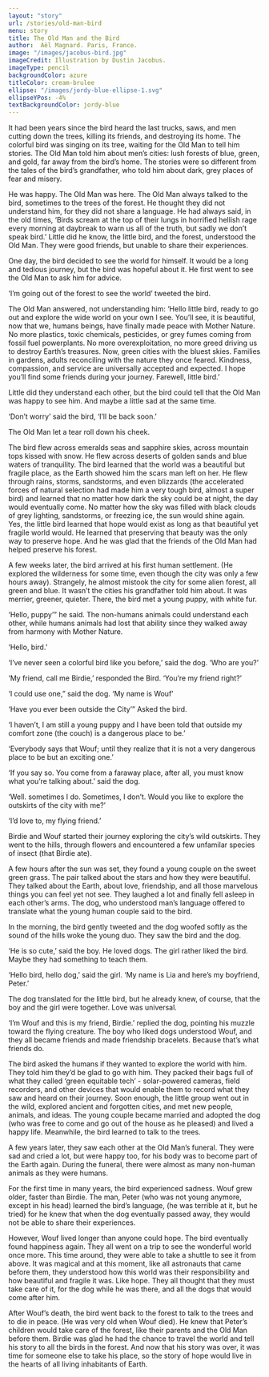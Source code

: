 ```yaml
---
layout: "story"
url: /stories/old-man-bird
menu: story
title: The Old Man and the Bird
author:  Aël Magnard. Paris, France. 
image: "/images/jacobus-bird.jpg"
imageCredit: Illustration by Dustin Jacobus.
imageType: pencil
backgroundColor: azure
titleColor: cream-brulee
ellipse: "/images/jordy-blue-ellipse-1.svg"
ellipseYPos: -4%
textBackgroundColor: jordy-blue
---
```

It had been years since the bird heard the last trucks, saws, and men cutting down the trees,  killing its friends, and destroying its home. The colorful bird was singing on its tree, waiting for the Old Man to tell him stories. The Old Man told him about men’s cities: lush forests of blue, green, and gold, far away from the bird’s home. The stories were so different from the tales of the bird’s grandfather, who told him about dark, grey places of fear and misery.  


He was happy. The Old Man was here. The Old Man always talked to the bird,  sometimes to the trees of the forest. He thought they did not understand him, for they did not  share a language. He had always said, in the old times, ‘Birds scream at the top of their lungs in horrified hellish rage every morning at daybreak to warn us all of the truth, but sadly we don’t speak bird.’  Little did he know, the little bird, and the forest, understood the Old Man. They were good friends, but unable to share their experiences.

One day, the bird decided to see the world for himself. It would be a long and tedious  journey, but the bird was hopeful about it. He first went to see the Old Man to ask him for advice.

‘I’m going out of the forest to see the world’ tweeted the bird.

The Old Man answered, not understanding him: ‘Hello little bird, ready to go out and explore the wide world on your own I see. You’ll see, it is beautiful, now that we, humans beings, have finally made peace with Mother Nature. No more plastics, toxic chemicals, pesticides, or grey fumes coming from fossil fuel powerplants. No more overexploitation, no more greed driving us to destroy Earth’s treasures. Now, green cities with the bluest skies. Families in gardens, adults reconciling with the nature they once feared. Kindness, compassion, and service are  universally accepted and expected. I hope you’ll find some friends during your journey. Farewell, little bird.’

Little did they understand each other, but the bird could tell that the Old Man was happy to see him. And maybe a little sad at the same time.

‘Don’t worry’ said the bird, ‘I’ll be back soon.’

The Old Man let a tear roll down his cheek. 

The bird flew across emeralds seas and sapphire skies, across mountain tops kissed  with snow. He flew across deserts of golden sands and blue waters of tranquility. The bird  learned that the world was a beautiful but fragile place, as the Earth showed him the scars man left on her. He flew through rains, storms, sandstorms, and even blizzards (the accelerated forces of natural selection had made him a very tough bird, almost a super bird) and learned that no matter how dark the sky could be at night, the day would eventually come. No matter how the sky was filled with black clouds of grey lighting, sandstorms, or freezing ice, the sun would shine again. Yes, the little bird learned that hope would exist as long as that beautiful yet fragile world would. He learned that preserving that beauty was the only way to preserve hope. And he was glad that the friends of the Old Man had helped preserve his forest.  

A few weeks later, the bird arrived at his first human settlement. (He explored the wilderness for some time, even though the city was only a few hours away). Strangely, he almost mistook the city for some alien forest, all green and blue. It wasn’t the cities his grandfather told him about. It was merrier, greener, quieter. There, the bird met a young puppy, with white fur.

‘Hello, puppy’” he said. The non-humans animals could understand each other, while humans animals had lost that ability since they walked away from harmony with Mother  Nature.

‘Hello, bird.’

‘I’ve never seen a colorful bird like you before,’ said the dog. ‘Who are you?’

‘My friend, call me Birdie,’  responded the Bird. ‘You’re my friend right?’

‘I could use one,” said the dog. ‘My name is Wouf’

‘Have you ever been outside the City’” Asked the bird.

‘I haven’t, I am still a young puppy and I have been told that outside my comfort zone (the couch) is a dangerous place to be.’

‘Everybody says that Wouf; until they realize that it  is not a very dangerous place to be but an exciting one.’

‘If you say so. You come from a faraway place, after all, you must know what you’re talking about.’ said the dog.

‘Well. sometimes I do. Sometimes, I don’t. Would you like to explore the outskirts of the city with me?’

 ‘I’d love to, my flying friend.’  

 Birdie and Wouf started their journey exploring the city’s wild outskirts. They went to the hills, through flowers and encountered a few unfamilar species of insect (that Birdie ate).

A few hours after the sun was set, they found a young couple on the sweet green grass. The pair talked about the stars and how they were beautiful. They talked about the Earth, about love, friendship, and all those marvelous things you can feel yet not see. They laughed a lot and finally fell asleep in each other’s arms.  The dog, who understood man’s language offered to translate what the young human couple said to the bird.

In the morning, the bird gently tweeted and the dog woofed softly as the sound of the hills woke the young duo. They saw the bird and the dog.

‘He is so cute,’ said the boy. He loved dogs. The girl rather liked the bird. Maybe they had something to teach them.

‘Hello bird, hello dog,’ said the girl. ‘My name is Lia and here’s my boyfriend, Peter.’ 

The dog translated for the little bird, but he already knew, of course, that the boy and the girl were together. Love was universal.

‘I’m Wouf and this is my friend, Birdie.’ replied the dog, pointing his muzzle toward the flying creature. The boy who liked dogs understood Wouf, and they all became friends and made friendship bracelets. Because that’s what friends do.

The bird asked the humans if they wanted to explore the world with him. They told him they’d be glad to go with him. They packed their bags full of what they called ‘green equitable tech’ - solar-powered cameras, field recorders, and other devices that would enable them to record what they saw and heard on their journey. Soon enough, the little group went out in the wild, explored ancient and forgotten cities, and met new people, animals, and ideas. The young couple became married and adopted the dog (who was free to come and go out of the house as he pleased) and lived a happy life. Meanwhile, the bird learned to talk to the trees.

A few years later, they saw each other at the  Old Man’s funeral. They were sad and cried a lot, but were happy too, for his body was to become part of the Earth again. During the funeral, there were almost as many non-human animals as they were humans.

For the first time in many years, the bird experienced sadness. Wouf grew older, faster than Birdie. The man, Peter (who was not young anymore, except in his head) learned the bird’s language, (he was terrible at it, but he tried) for he knew that when the dog eventually passed away, they would not be able to share their experiences.

However, Wouf lived longer than anyone could hope.  The bird eventually found happiness again. They all went on a trip to see the wonderful world once more. This time around, they were able to take a shuttle to see it from above. It was magical and at this moment, like all astronauts that came before them, they understood how this world was their responsibility and how beautiful and fragile it was. Like hope. They all thought that they must take care of it, for the dog while he was there, and all the dogs that would come after him. 

After Wouf’s death, the bird went back to the forest to talk to the trees and to die in peace. (He was very old when Wouf died). He knew that Peter’s children would take care of the forest,  like their parents and the Old Man before them. Birdie was glad he had the chance to travel the world and tell his story to all the birds in the forest. And now that his story was over, it was time for someone else to take his place, so the story of hope would live in the hearts of all living inhabitants of Earth.
